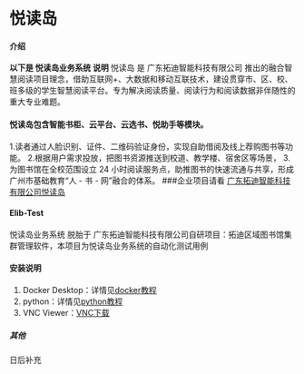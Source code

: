 # 悦读岛

#### 介绍
**以下是 悦读岛业务系统 说明** 
悦读岛 是 广东拓迪智能科技有限公司 推出的融合智慧阅读项目理念，借助互联网+、大数据和移动互联技术，建设贯穿市、区、校、班多级的学生智慧阅读平台。专为解决阅读质量、阅读行为和阅读数据非伴随性的重大专业难题。
#### 悦读岛包含智能书柜、云平台、云选书、悦助手等模块。
1.读者通过人脸识别、证件、二维码验证身份，实现自助借阅及线上荐购图书等功能。
2.根据用户需求投放，把图书资源推送到校道、教学楼、宿舍区等场景，
3.为图书馆在全校范围设立 24 小时阅读服务点，助推图书的快速流通与共享，形成广州市基础教育“人 - 书 - 网”融合的体系。
###企业项目请看 [广东拓迪智能科技有限公司悦读岛](http://www.tuodi.cn/ydd)

#### Elib-Test
悦读岛业务系统 脱胎于 广东拓迪智能科技有限公司自研项目：拓迪区域图书馆集群管理软件，本项目为悦读岛业务系统的自动化测试用例

#### 安装说明

1.  Docker Desktop：详情见[docker教程](https://www.runoob.com/docker/docker-tutorial.html)
2.  python：详情见[python教程](https://www.runoob.com/python3/python3-tutorial.html)
3.  VNC Viewer：[VNC下载](https://www.realvnc.com/en/connect/download/viewer/)

##### 其他 
日后补充